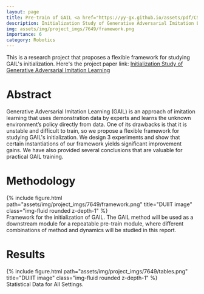 ```yaml
---
layout: page
title: Pre-train of GAIL <a href="https://yy-gx.github.io/assets/pdf/CS_7649___Final.pdf" target="_blank" rel="noopener noreferrer" class="float-right"><i class="fas fa-file-pdf"></i></a>
description: Initialization Study of Generative Adversarial Imitation Learning
img: assets/img/project_imgs/7649/framework.png
importance: 6
category: Robotics
---
```


This is a research project that proposes a flexible framework for studying GAIL's initialization. Here's the project paper link: [Initialization Study of Generative Adversarial Imitation Learning](./assets/pdf/example_pdf.pdf)


# Abstract 
Generative Adversarial Imitation Learning (GAIL) is an approach of imitation learning that uses demonstration data by experts and learns the unknown environment’s policy directly from data. One of its drawbacks is that it is unstable and difficult to train, so we propose a flexible framework for studying GAIL's initialization. We design 3 experiments and show that certain instantiations of our framework yields significant improvement gains. We have also provided several conclusions that are valuable for practical GAIL training.

# Methodology
<div class="row">
    <div class="col-sm mt-3 mt-md-0">
        {% include figure.html path="assets/img/project_imgs/7649/framework.png" title="DUIIT image" class="img-fluid rounded z-depth-1" %}
    </div>
</div>
<div class="caption">
    Framework for the initialization of GAIL. The GAIL method will be used as a downstream module for a repeatable pre-train module, where different combinations of method and dynamics will be studied in this report.
</div>

# Results
<div class="row">
    <div class="col-sm mt-3 mt-md-0">
        {% include figure.html path="assets/img/project_imgs/7649/tables.png" title="DUIIT image" class="img-fluid rounded z-depth-1" %}
    </div>
</div>
<div class="caption">
    Statistical Data for All Settings.
</div>
